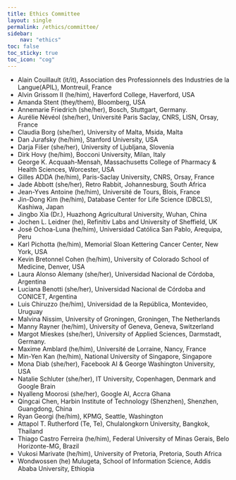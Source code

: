 ```yaml
---
title: Ethics Committee
layout: single
permalink: /ethics/committee/
sidebar:
    nav: "ethics"
toc: false
toc_sticky: true
toc_icon: "cog"
---
```

- Alain Couillault (it/it), Association des Professionnels des Industries de la Langue(APIL), Montreuil, France
- Alvin Grissom II (he/him), Haverford College, Haverford, USA
- Amanda Stent  (they/them), Bloomberg, USA
- Annemarie Friedrich (she/her), Bosch, Stuttgart, Germany.
- Aurélie Névéol (she/her), Université Paris Saclay, CNRS, LISN, Orsay, France
- Claudia Borg (she/her), University of Malta, Msida, Malta
- Dan Jurafsky (he/him), Stanford University, USA
- Darja Fišer (she/her), University of Ljubljana, Slovenia
- Dirk Hovy (he/him), Bocconi University, Milan, Italy
- George K. Acquaah-Mensah, Massachusetts College of Pharmacy & Health Sciences, Worcester, USA
- Gilles ADDA (he/him), Paris-Saclay University, CNRS, Orsay, France
- Jade Abbott (she/her), Retro Rabbit, Johannesburg, South Africa
- Jean-Yves Antoine (he/him), Université de Tours, Blois, France
- Jin-Dong Kim (he/him), Database Center for Life Science (DBCLS), Kashiwa, Japan
- Jingbo Xia (Dr.), Huazhong Agricultural University, Wuhan, China
- Jochen L. Leidner (he), Refinitiv Labs and University of Sheffield, UK
- José Ochoa-Luna (he/him), Universidad Católica San Pablo, Arequipa, Peru
- Karl Pichotta (he/him), Memorial Sloan Kettering Cancer Center, New York, USA
- Kevin Bretonnel Cohen (he/him), University of Colorado School of Medicine, Denver, USA
- Laura Alonso Alemany (she/her), Universidad Nacional de Córdoba, Argentina
- Luciana Benotti (she/her), Universidad Nacional de Córdoba and CONICET, Argentina
- Luis Chiruzzo (he/him), Universidad de la República, Montevideo, Uruguay
- Malvina Nissim, University of Groningen, Groningen, The Netherlands
- Manny Rayner (he/him), University of Geneva, Geneva, Switzerland
- Margot Mieskes (she/her), University of Applied Sciences, Darmstadt, Germany.
- Maxime Amblard (he/him), Université de Lorraine, Nancy, France
- Min-Yen Kan (he/him), National University of Singapore, Singapore
- Mona Diab (she/her), Facebook AI & George Washington University, USA
- Natalie Schluter (she/her), IT University, Copenhagen, Denmark and Google Brain
- Nyalleng Moorosi (she/her), Google AI, Accra Ghana
- Qingcai Chen, Harbin Institute of Technology (Shenzhen), Shenzhen, Guangdong, China
- Ryan Georgi (he/him), KPMG, Seattle, Washington
- Attapol T. Rutherford (Te, Te), Chulalongkorn University, Bangkok, Thailand
- Thiago Castro Ferreira (he/him), Federal University of Minas Gerais, Belo Horizonte-MG, Brazil
- Vukosi Marivate (he/him), University of Pretoria, Pretoria, South Africa
- Wondwossen (he) Mulugeta, School of Information Science, Addis Ababa University, Ethiopia

